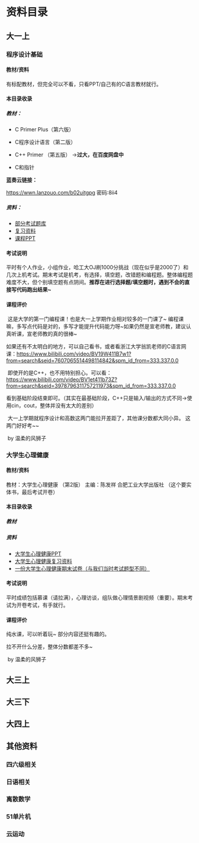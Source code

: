 # 资料目录

## 大一上

### 程序设计基础

#### 教材/资料

有标配教材，但完全可以不看，只看PPT/自己有的C语言教材就行。



#### 本目录收录

##### 教材：

- C Primer Plus（第六版）

- C程序设计语言（第二版）

- C++ Primer （第五版） ->**过大，在百度网盘中**

- C和指针

**蓝奏云链接：**

https://wwn.lanzouo.com/b02uitgpg
密码:8ii4

##### 资料：

- [部分考试题库](部分考试题库.zip)
- [复习资料](复习资料.zip)
- [课程PPT](PPT.zip)

#### 考试说明

​		平时有个人作业，小组作业，哈工大OJ刷1000分挑战（现在似乎是2000了）和几次上机考试。期末考试是机考，有选择，填空题，改错题和编程题。整体编程题难度不大，但个别填空题有点阴间。**推荐在进行选择题/填空题时，遇到不会的直接写代码跑出结果~**



#### 课程评价

​		这是大学的第一门编程课！也是大一上学期作业相对较多的一门课了~ 编程课嘛，多写点代码是对的，多写才能提升代码能力呀~如果仍然是宣老师教，建议认真听课，宣老师教的真的很棒~ 

​		如果还有不太明白的地方，可以自己看书，或者看浙江大学翁凯老师的C语言网课：https://www.bilibili.com/video/BV19W411B7w1?from=search&seid=7607065514498114842&spm_id_from=333.337.0.0

​		即使开的是C++，也不用特别担心。可以看：https://www.bilibili.com/video/BV1et411b73Z?from=search&seid=3978796311757211973&spm_id_from=333.337.0.0

​		看到基础阶段结束即可。（其实在最基础阶段，C++只是输入/输出的方式不同->使用cin，cout，整体并没有太大的差别）

​		大一上学期就程序设计和高数这两门能拉开差距了，其他课分数都大同小异。 这两门好好考~~

​																																							by 温柔的风狮子





### 大学生心理健康

#### 教材/资料

教材：大学生心理健康 （第2版） 主编：陈发祥 	合肥工业大学出版社 （这个要实体书，最后考试开卷）



#### 本目录收录

##### 教材

##### 资料

- [大学生心理健康PPT](大学学习/比赛/README.md)
- [大学生心理健康复习资料](大学学习/比赛/README.md)
- [一份大学生心理健康期末试卷（与我们当时考试题型不同）](大学学习/比赛/README.md)



#### 考试说明

平时成绩包括慕课（请拉满），心理访谈，组队做心理情景剧视频（重要）。期末考试为开卷考试，有手就行。

#### 课程评价

纯水课，可以听着玩~   部分内容还挺有趣的。

拉不开什么分差，整体分数都差不多~

​																																													by 温柔的风狮子



## 大三上

## 大三下

## 大四上

## 其他资料

### 四六级相关

### 日语相关

### 离散数学

### 51单片机

### 云运动

